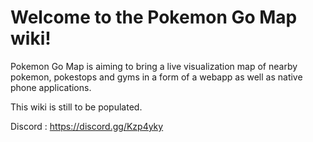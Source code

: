 # Welcome to the Pokemon Go Map wiki!

Pokemon Go Map is aiming to bring a live visualization map of nearby pokemon, pokestops and gyms in a form of a webapp as well as native phone applications.

This wiki is still to be populated.

Discord : https://discord.gg/Kzp4yky




